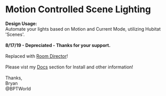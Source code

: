 # Motion Controlled Scene Lighting
<b>Design Usage:</b><br>
Automate your lights based on Motion and Current Mode, utilizing Hubitat 'Scenes'.
<br><br>
<b>8/17/19 - Depreciated - Thanks for your support.</b>
<br><br>
Replaced with <a href='https://raw.githubusercontent.com/bptworld/Hubitat/master/Apps/Room%20Director'>Room Director</a>!
<br><br>
Please vist my <a href='https://github.com/bptworld/Hubitat/tree/master/Docs' target='_blank'>Docs</a> section for Install and other information!
<br><br>
Thanks,<br>
Bryan<br>
@BPTWorld
